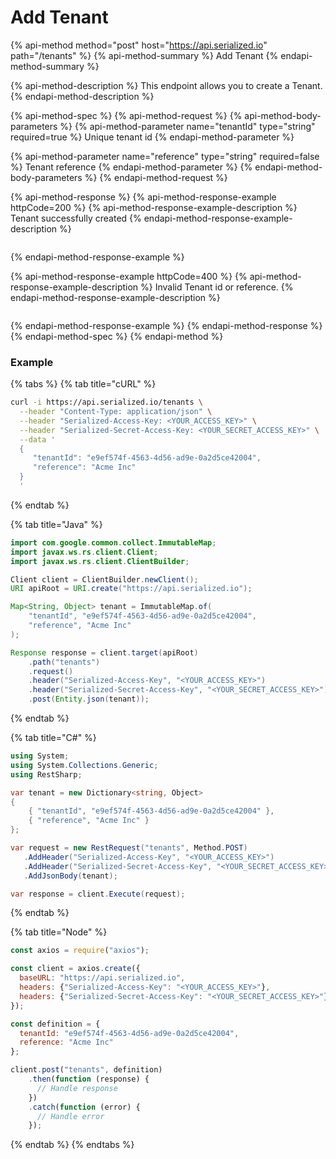 # Add Tenant

{% api-method method="post" host="https://api.serialized.io" path="/tenants" %}
{% api-method-summary %}
Add Tenant
{% endapi-method-summary %}

{% api-method-description %}
This endpoint allows you to create a Tenant.
{% endapi-method-description %}

{% api-method-spec %}
{% api-method-request %}
{% api-method-body-parameters %}
{% api-method-parameter name="tenantId" type="string" required=true %}
Unique tenant id
{% endapi-method-parameter %}

{% api-method-parameter name="reference" type="string" required=false %}
Tenant reference
{% endapi-method-parameter %}
{% endapi-method-body-parameters %}
{% endapi-method-request %}

{% api-method-response %}
{% api-method-response-example httpCode=200 %}
{% api-method-response-example-description %}
Tenant successfully created
{% endapi-method-response-example-description %}

```javascript

```
{% endapi-method-response-example %}

{% api-method-response-example httpCode=400 %}
{% api-method-response-example-description %}
Invalid Tenant id or reference.
{% endapi-method-response-example-description %}

```javascript

```
{% endapi-method-response-example %}
{% endapi-method-response %}
{% endapi-method-spec %}
{% endapi-method %}

### Example

{% tabs %}
{% tab title="cURL" %}
```bash
curl -i https://api.serialized.io/tenants \
  --header "Content-Type: application/json" \
  --header "Serialized-Access-Key: <YOUR_ACCESS_KEY>" \
  --header "Serialized-Secret-Access-Key: <YOUR_SECRET_ACCESS_KEY>" \
  --data '
  {  
     "tenantId": "e9ef574f-4563-4d56-ad9e-0a2d5ce42004",
     "reference": "Acme Inc"     
  }
  '
```
{% endtab %}

{% tab title="Java" %}
```java
import com.google.common.collect.ImmutableMap;
import javax.ws.rs.client.Client;
import javax.ws.rs.client.ClientBuilder;

Client client = ClientBuilder.newClient();
URI apiRoot = URI.create("https://api.serialized.io");

Map<String, Object> tenant = ImmutableMap.of(
    "tenantId", "e9ef574f-4563-4d56-ad9e-0a2d5ce42004",
    "reference", "Acme Inc"
);

Response response = client.target(apiRoot)
    .path("tenants")
    .request()
    .header("Serialized-Access-Key", "<YOUR_ACCESS_KEY>")
    .header("Serialized-Secret-Access-Key", "<YOUR_SECRET_ACCESS_KEY>")
    .post(Entity.json(tenant));
```
{% endtab %}

{% tab title="C\#" %}
```csharp
using System;
using System.Collections.Generic;
using RestSharp;

var tenant = new Dictionary<string, Object>
{
    { "tenantId", "e9ef574f-4563-4d56-ad9e-0a2d5ce42004" },
    { "reference", "Acme Inc" }
};

var request = new RestRequest("tenants", Method.POST)
   .AddHeader("Serialized-Access-Key", "<YOUR_ACCESS_KEY>")
   .AddHeader("Serialized-Secret-Access-Key", "<YOUR_SECRET_ACCESS_KEY>");
   .AddJsonBody(tenant);

var response = client.Execute(request);
```
{% endtab %}

{% tab title="Node" %}
```javascript
const axios = require("axios");

const client = axios.create({
  baseURL: "https://api.serialized.io",
  headers: {"Serialized-Access-Key": "<YOUR_ACCESS_KEY>"},
  headers: {"Serialized-Secret-Access-Key": "<YOUR_SECRET_ACCESS_KEY>"}
});

const definition = {
  tenantId: "e9ef574f-4563-4d56-ad9e-0a2d5ce42004",
  reference: "Acme Inc"
};

client.post("tenants", definition)
    .then(function (response) {
      // Handle response
    })
    .catch(function (error) {
      // Handle error
    });

```
{% endtab %}
{% endtabs %}

